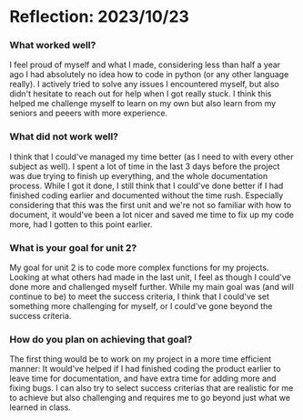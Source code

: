 # Reflection: 2023/10/23
### What worked well?
I feel proud of myself and what I made, considering less than half a year ago I had absolutely no idea how to code in python (or any other language really). I actively tried to solve any issues I encountered myself, but also didn't hesitate to reach out for help when I got really stuck. I think this helped me challenge myself to learn on my own but also learn from my seniors and peeers with more experience.

### What did not work well?
I think that I could've managed my time better (as I need to with every other subject as well). I spent a lot of time in the last 3 days before the project was due trying to finish up everything, and the whole documentation process. While I got it done, I still think that I could've done better if I had finished coding earlier and documented without the time rush. Especially considering that this was the first unit and we're not so familiar with how to document, it would've been a lot nicer and saved me time to fix up my code more, had I gotten to this point earlier.

### What is your goal for unit 2?
My goal for unit 2 is to code more complex functions for my projects. Looking at what others had made in the last unit, I feel as though I could've done more and challenged myself further. While my main goal was (and will continue to be) to meet the success criteria, I think that I could've set something more challenging for myself, or I could've gone beyond the success criteria.

### How do you plan on achieving that goal?
The first thing would be to work on my project in a more time efficient manner: It would've helped if I had finished coding the product earlier to leave time for documentation, and have extra time for adding more and fixing bugs. I can also try to select success criterias that are realistic for me to achieve but also challenging and requires me to go beyond just what we learned in class.